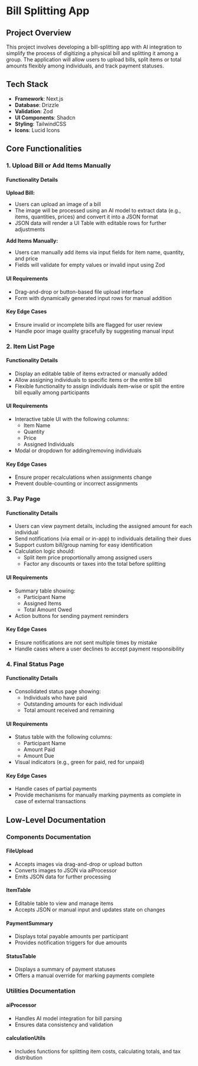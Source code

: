 # Bill Splitting App

## Project Overview

This project involves developing a bill-splitting app with AI integration to simplify the process of digitizing a physical bill and splitting it among a group. The application will allow users to upload bills, split items or total amounts flexibly among individuals, and track payment statuses.

## Tech Stack

- **Framework**: Next.js
- **Database**: Drizzle
- **Validation**: Zod
- **UI Components**: Shadcn
- **Styling**: TailwindCSS
- **Icons**: Lucid Icons

## Core Functionalities

### 1. Upload Bill or Add Items Manually

#### Functionality Details

**Upload Bill:**

- Users can upload an image of a bill
- The image will be processed using an AI model to extract data (e.g., items, quantities, prices) and convert it into a JSON format
- JSON data will render a UI Table with editable rows for further adjustments

**Add Items Manually:**

- Users can manually add items via input fields for item name, quantity, and price
- Fields will validate for empty values or invalid input using Zod

#### UI Requirements

- Drag-and-drop or button-based file upload interface
- Form with dynamically generated input rows for manual addition

#### Key Edge Cases

- Ensure invalid or incomplete bills are flagged for user review
- Handle poor image quality gracefully by suggesting manual input

### 2. Item List Page

#### Functionality Details

- Display an editable table of items extracted or manually added
- Allow assigning individuals to specific items or the entire bill
- Flexible functionality to assign individuals item-wise or split the entire bill equally among participants

#### UI Requirements

- Interactive table UI with the following columns:
  - Item Name
  - Quantity
  - Price
  - Assigned Individuals
- Modal or dropdown for adding/removing individuals

#### Key Edge Cases

- Ensure proper recalculations when assignments change
- Prevent double-counting or incorrect assignments

### 3. Pay Page

#### Functionality Details

- Users can view payment details, including the assigned amount for each individual
- Send notifications (via email or in-app) to individuals detailing their dues
- Support custom bill/group naming for easy identification
- Calculation logic should:
  - Split item price proportionally among assigned users
  - Factor any discounts or taxes into the total before splitting

#### UI Requirements

- Summary table showing:
  - Participant Name
  - Assigned Items
  - Total Amount Owed
- Action buttons for sending payment reminders

#### Key Edge Cases

- Ensure notifications are not sent multiple times by mistake
- Handle cases where a user declines to accept payment responsibility

### 4. Final Status Page

#### Functionality Details

- Consolidated status page showing:
  - Individuals who have paid
  - Outstanding amounts for each individual
  - Total amount received and remaining

#### UI Requirements

- Status table with the following columns:
  - Participant Name
  - Amount Paid
  - Amount Due
- Visual indicators (e.g., green for paid, red for unpaid)

#### Key Edge Cases

- Handle cases of partial payments
- Provide mechanisms for manually marking payments as complete in case of external transactions


## Low-Level Documentation

### Components Documentation

#### FileUpload

- Accepts images via drag-and-drop or upload button
- Converts images to JSON via aiProcessor
- Emits JSON data for further processing

#### ItemTable

- Editable table to view and manage items
- Accepts JSON or manual input and updates state on changes

#### PaymentSummary

- Displays total payable amounts per participant
- Provides notification triggers for due amounts

#### StatusTable

- Displays a summary of payment statuses
- Offers a manual override for marking payments complete

### Utilities Documentation

#### aiProcessor

- Handles AI model integration for bill parsing
- Ensures data consistency and validation

#### calculationUtils

- Includes functions for splitting item costs, calculating totals, and tax distribution

